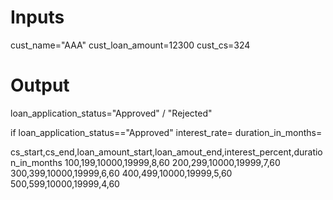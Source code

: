# Inputs
cust_name="AAA"
cust_loan_amount=12300
cust_cs=324

# Output
loan_application_status="Approved" / "Rejected"

if loan_application_status=="Approved"
    interest_rate=
    duration_in_months=

cs_start,cs_end,loan_amount_start,loan_amout_end,interest_percent,duration_in_months
100,199,10000,19999,8,60
200,299,10000,19999,7,60
300,399,10000,19999,6,60
400,499,10000,19999,5,60
500,599,10000,19999,4,60
